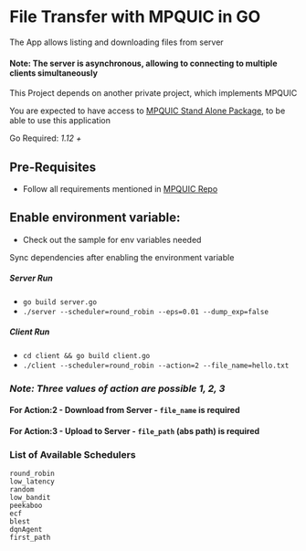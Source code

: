 # File Transfer with MPQUIC in GO

The App allows listing and downloading files from server

#### **Note: The server is asynchronous, allowing to connecting to multiple clients simultaneously**

This Project depends on another private project, which implements MPQUIC

You are expected to have access to [MPQUIC Stand Alone Package](https://github.com/shravan9912/frontend), to be able to use this application 

Go Required: _1.12 +_

## Pre-Requisites
- Follow all requirements mentioned in [MPQUIC Repo](https://github.com/shravan9912/frontend)

## Enable environment variable: 
- Check out the sample for env variables needed

Sync dependencies after enabling the environment variable

##### Server Run
- `go build server.go`
- `./server --scheduler=round_robin --eps=0.01 --dump_exp=false `

##### Client Run
- `cd client && go build client.go`
- `./client --scheduler=round_robin --action=2 --file_name=hello.txt`
### *Note: Three values of action are possible 1, 2, 3*
#### For Action:2 - Download from Server - `file_name` is required
#### For Action:3 - Upload to Server - `file_path` (abs path) is required

### List of Available Schedulers

	round_robin
	low_latency
	random
	low_bandit
	peekaboo
	ecf
	blest
	dqnAgent
	first_path

